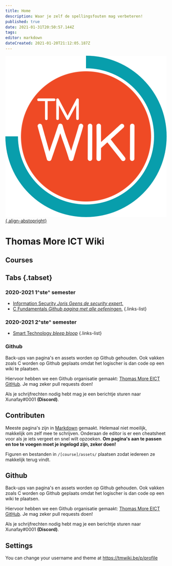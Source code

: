 ```yaml
---
title: Home
description: Waar je zelf de spellingsfouten mag verbeteren!
published: true
date: 2021-01-31T20:50:57.144Z
tags: 
editor: markdown
dateCreated: 2021-01-20T21:12:05.187Z
---
```


[![tmwiki_v1_noback.png](/tmwiki_v1_noback.png){.align-abstopright}](https://tmwiki.be/en/home)

# Thomas More ICT Wiki
## Courses
## Tabs {.tabset}
### 2020-2021 1^ste^ semester

- [Information Security *Joris Geens de security expert.*](/Information_Security)
- [C Fundamentals *Github pagina met alle oefeningen.*](https://github.com/tm-eict/C-Fundamentals)
{.links-list}

### 2020-2021 2^ste^ semester

- [Smart Technology *bleep bloop*](/en/Smart_Technology)
{.links-list}

### Github

Back-ups van pagina's en assets worden op Github gehouden.
Ook vakken zoals C worden op Github geplaats omdat het logischer is dan code op een wiki te plaatsen.

Hiervoor hebben we een Github organisatie gemaakt:
[Thomas More EICT GitHub](https://github.com/tm-eict).
Je mag zeker pull requests doen!

Als je schrijfrechten nodig hebt mag je een berichtje sturen naar Xunafay#0001 **(Discord)**.

## Contributen

Meeste pagina's zijn in [Markdown](https://docs.requarks.io/en/editors/markdown) gemaakt. Helemaal niet moeilijk, makkelijk om zelf mee te schrijven.
Onderaan de editor is er een cheatsheet voor als je iets vergeet en snel wilt opzoeken.
**Om pagina's aan te passen en toe te voegen moet je ingelogd zijn, zeker doen!**

Figuren en bestanden in `/[course]/assets/` plaatsen zodat iedereen ze makkelijk terug vindt.

## Github
Back-ups van pagina's en assets worden op Github gehouden.
Ook vakken zoals C worden op Github geplaats omdat het logischer is dan code op een wiki te plaatsen.

Hiervoor hebben we een Github organisatie gemaakt:
[Thomas More EICT GitHub](https://github.com/tm-eict).
Je mag zeker pull requests doen!

Als je schrijfrechten nodig hebt mag je een berichtje sturen naar Xunafay#0001 **(Discord)**.

## Settings
You can change your username and theme at https://tmwiki.be/p/profile
